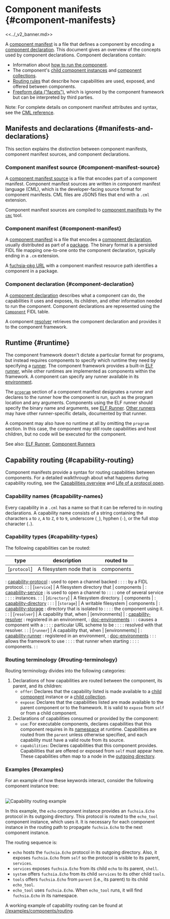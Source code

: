 # Component manifests {#component-manifests}

<<../_v2_banner.md>>

A [component manifest](#component-manifest) is a file that defines a component
by encoding a [component declaration](#component-declaration). This document
gives an overview of the concepts used by component declarations.
Component declarations contain:

-   Information about [how to run the component](#runtime).
-   The component's [child component instances][doc-children] and
    [component collections][doc-collections].
-   [Routing rules](#capability-routing) that describe how capabilities are
    used, exposed, and offered between components.
-   [Freeform data ("facets")][manifest-facet], which is ignored by the
    component framework but can be interpreted by third parties.

Note: For complete details on component manifest attributes and syntax, see the
[CML reference](https://fuchsia.dev/reference/cml).

## Manifests and declarations {#manifests-and-declarations}

This section explains the distinction between component manifests, component
manifest sources, and component declarations.

### Component manifest source {#component-manifest-source}

A [component manifest source][glossary.component manifest source] is a file that
encodes part of a component manifest. Component manifest sources are written in
component manifest language (CML), which is the developer-facing source format
for component manifests. CML files are JSON5 files that end with a `.cml`
extension.

Component manifest sources are compiled to
[component manifests](#component-manifest) by the [`cmc`][src-cmc] tool.

### Component manifest {#component-manifest}

A [component manifest][glossary.component manifest] is a file that encodes a
[component declaration](#component-declaration), usually distributed as part of
a [package][glossary.package]. The binary format is a persisted FIDL file
mapping one-to-one onto the component declaration, typically ending in a `.cm`
extension.

A [fuchsia-pkg URL][doc-package-url] with a component manifest resource path
identifies a component in a package.

### Component declaration {#component-declaration}

A [component declaration][glossary.component declaration] describes what a
component can do, the capabilities it uses and exposes, its children, and other
information needed to run the component. Component declarations are represented
using the [`Component`][fidl-component-decl] FIDL table.

A component [resolver][capability-resolver] retrieves the component declaration and
provides it to the component framework.

## Runtime {#runtime}

The component framework doesn't dictate a particular format for programs, but
instead requires components to specify which runtime they need by specifying a
[runner][capability-runner]. The component framework provides a built-in
[ELF runner](elf_runner.md), while other runtimes are implemented as components
within the framework. A component can specify any runner available in its
[environment][doc-environments].

The [`program`][manifest-program] section of a component manifest designates a
runner and declares to the runner how the component is run, such as the program
location and any arguments. Components using the ELF runner should specify the
binary name and arguments, see [ELF Runner](elf_runner.md).
[Other runners][capability-runner] may have other runner-specific details, documented
by that runner.

A component may also have no runtime at all by omitting the `program` section.
In this case, the component may still route capabilities and host children, but
no code will be executed for the component.

See also: [ELF Runner](elf_runner.md), [Component Runners][capability-runner]

## Capability routing {#capability-routing}

Component manifests provide a syntax for routing capabilities between
components. For a detailed walkthrough about what happens during capability
routing, see the [Capabilities overview][doc-capabilities] and
[Life of a protocol open][doc-protocol-open].

### Capability names {#capability-names}

Every capability in a `.cml` has a name so that it can be referred to in routing
declarations. A capability name consists of a string containing the characters
`a` to `z`, `A` to `Z`, `0` to `9`, underscore (`_`), hyphen (`-`), or the full
stop character (`.`).

### Capability types {#capability-types}

The following capabilities can be routed:

| type                   | description                   | routed to          |
| ---------------------- | ----------------------------- | ------------------ |
| [`protocol`]           | A filesystem node that is     | components         |
: [capability-protocol]  : used to open a channel backed :                    :
:                        : by a FIDL protocol.           :                    :
| [`service`]            | A filesystem directory that   | components         |
: [capability-service]   : is used to open a channel to  :                    :
:                        : one of several service        :                    :
:                        : instances.                    :                    :
| [`directory`]          | A filesystem directory.       | components         |
: [capability-directory] :                               :                    :
| [`storage`]            | A writable filesystem         | components         |
: [capability-storage]   : directory that is isolated to :                    :
:                        : the component using it.       :                    :
| [`resolver`]           | A capability that, when       | [environments]     |
: [capability-resolver]  : registered in an environment, : [doc-environments] :
:                        : causes a component with a     :                    :
:                        : particular URL scheme to be   :                    :
:                        : resolved with that resolver.  :                    :
| [`runner`]             | A capability that, when       | [environments]     |
: [capability-runner]    : registered in an environment, : [doc-environments] :
:                        : allows the framework to use   :                    :
:                        : that runner when starting     :                    :
:                        : components.                   :                    :

### Routing terminology {#routing-terminology}

Routing terminology divides into the following categories:

1.  Declarations of how capabilities are routed between the component, its
    parent, and its children:
    -   `offer`: Declares that the capability listed is made available to a
        [child component][doc-children] instance or a
        [child collection][doc-collections].
    -   `expose`: Declares that the capabilities listed are made available to
        the parent component or to the framework. It is valid to `expose` from
        `self` or from a child component.
1.  Declarations of capabilities consumed or provided by the component:
    -   `use`: For executable components, declares capabilities that this
        component requires in its [namespace][glossary.namespace] at runtime.
        Capabilities are routed from the `parent` unless otherwise specified,
        and each capability must have a valid route from its source.
    -   `capabilities`: Declares capabilities that this component provides.
        Capabilities that are offered or exposed from `self` must appear here.
        These capabilities often map to a node in the
        [outgoing directory][glossary.outgoing directory].

### Examples {#examples}

For an example of how these keywords interact, consider the following component
instance tree:

<br>![Capability routing example](images/capability_routing_example.png)<br>

In this example, the `echo` component instance provides an `fuchsia.Echo`
protocol in its outgoing directory. This protocol is routed to the `echo_tool`
component instance, which uses it. It is necessary for each component instance
in the routing path to propagate `fuchsia.Echo` to the next component instance.

The routing sequence is:

-   `echo` hosts the `fuchsia.Echo` protocol in its outgoing directory. Also, it
    exposes `fuchsia.Echo` from `self` so the protocol is visible to its parent,
    `services`.
-   `services` exposes `fuchsia.Echo` from its child `echo` to its parent,
    `shell`.
-   `system` offers `fuchsia.Echo` from its child `services` to its other child
    `tools`.
-   `tools` offers `fuchsia.Echo` from `parent` (i.e., its parent) to its child
    `echo_tool`.
-   `echo_tool` uses `fuchsia.Echo`. When `echo_tool` runs, it will find
    `fuchsia.Echo` in its namespace.

A working example of capability routing can be found at
[//examples/components/routing][examples-routing].

[capability-protocol]: /docs/concepts/components/v2/capabilities/protocol.md
[capability-service]: /docs/concepts/components/v2/capabilities/service.md
[capability-directory]: /docs/concepts/components/v2/capabilities/directory.md
[capability-storage]: /docs/concepts/components/v2/capabilities/storage.md
[capability-resolver]: /docs/concepts/components/v2/capabilities/resolvers.md
[capability-runner]: /docs/concepts/components/v2/capabilities/runners.md
[doc-capabilities]: /docs/concepts/components/v2/capabilities/README.md
[doc-children]: /docs/concepts/components/v2/realms.md#child-component-instances
[doc-collections]: /docs/concepts/components/v2/realms.md#collections
[doc-environments]: /docs/concepts/components/v2/environments.md
[doc-package-url]: /docs/concepts/packages/package_url.md
[doc-protocol-open]: /docs/concepts/components/v2/capabilities/life_of_a_protocol_open.md
[examples-routing]: /examples/components/routing
[fidl-component-decl]: https://fuchsia.dev/reference/fidl/fuchsia.component.decl#Component
[glossary.component declaration]: /docs/glossary/README.md#component-declaration
[glossary.component manifest]: /docs/glossary/README.md#component-manifest
[glossary.component manifest source]: /docs/glossary/README.md#component-manifest-source
[glossary.outgoing directory]: /docs/glossary/README.md#outgoing-directory
[glossary.namespace]: /docs/glossary/README.md#namespace
[glossary.package]: /docs/glossary/README.md#package
[manifest-program]: https://fuchsia.dev/reference/cml#program
[manifest-facet]: https://fuchsia.dev/reference/cml#facets
[src-cmc]: /tools/cmc
